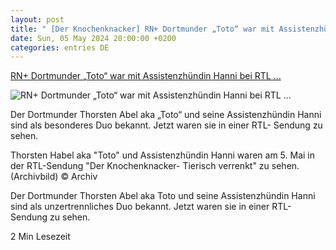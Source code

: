 ```yaml
---
layout: post
title: " [Der Knochenknacker] RN+ Dortmunder „Toto“ war mit Assistenzhündin Hanni bei RTL ..."
date: Sun, 05 May 2024 20:00:00 +0200
categories: entries DE
---
```

[RN+ Dortmunder „Toto“ war mit Assistenzhündin Hanni bei RTL ...](https://www.ruhrnachrichten.de/dortmund/dortmunder-toto-mit-assistenzhuendin-hanni-bei-rtl-knochenknacker-lindert-hannis-schmerzen-w876604-2001196199/)

![RN+ Dortmunder „Toto“ war mit Assistenzhündin Hanni bei RTL ...](https://www.ruhrnachrichten.de/wp-content/uploads/2021/07/630_0900_1725147_Hund_Einkaufsmarkt_Rewe_Wulfen_Assisten.jpg)

Der Dortmunder Thorsten Abel aka „Toto“ und seine Assistenzhündin Hanni sind als besonderes Duo bekannt. Jetzt waren sie in einer RTL- Sendung zu sehen.

Thorsten Habel aka "Toto" und Assistenzhündin Hanni waren am 5. Mai in der RTL-Sendung "Der Knochenknacker- Tierisch verrenkt" zu sehen. (Archivbild) © Archiv

Der Dortmunder Thorsten Abel aka Toto und seine Assistenzhündin Hanni sind als unzertrennliches Duo bekannt. Jetzt waren sie in einer RTL- Sendung zu sehen.

2 Min Lesezeit

